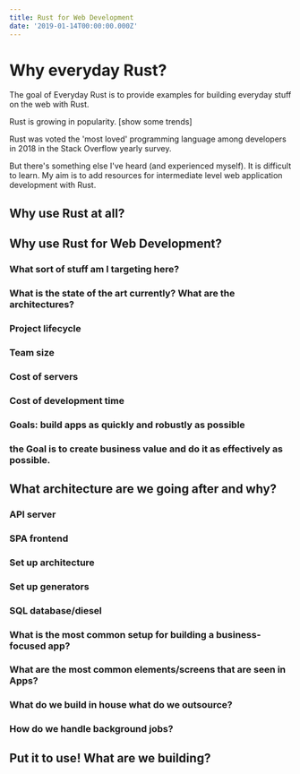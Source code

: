 ```yaml
---
title: Rust for Web Development
date: '2019-01-14T00:00:00.000Z'
---
```


# Why everyday Rust?

The goal of Everyday Rust is to provide examples for building everyday stuff on the web with Rust. 

Rust is growing in popularity. [show some trends]

Rust was voted the 'most loved' programming language among developers in 2018 in the Stack Overflow yearly survey. 

But there's something else I've heard (and experienced myself). It is difficult to learn. My aim is to add resources for intermediate level web application development with Rust. 

## Why use Rust at all?



## Why use Rust for Web Development?

### What sort of stuff am I targeting here? 

### What is the state of the art currently? What are the architectures?

### Project lifecycle

### Team size

### Cost of servers

### Cost of development time

### Goals: build apps as quickly and robustly as possible

### the Goal is to create business value and do it as effectively as possible. 


## What architecture are we going after and why?

###   API server

###   SPA frontend

###   Set up architecture

###   Set up generators

###   SQL database/diesel

###   What is the most common setup for building a business-focused app?

###   What are the most common elements/screens that are seen in Apps?

###   What do we build in house what do we outsource?

###   How do we handle background jobs? 


## Put it to use! What are we building?
